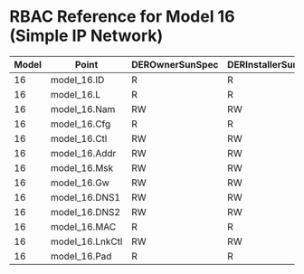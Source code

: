 # RBAC Reference for Model 16 (Simple IP Network)

| Model | Point | DEROwnerSunSpec | DERInstallerSunSpec | DERVendorSunSpec | ServiceProviderSunSpec | GridOperatorSunSpec |
|-------|-------|------------------|---------------------|------------------|------------------------|---------------------|
| 16 | model_16.ID | R | R | R | R | R |
| 16 | model_16.L | R | R | R | R | R |
| 16 | model_16.Nam | RW | RW | RW | RW | RW |
| 16 | model_16.Cfg | R | R | R | R | R |
| 16 | model_16.Ctl | RW | RW | RW | RW | RW |
| 16 | model_16.Addr | RW | RW | RW | RW | RW |
| 16 | model_16.Msk | RW | RW | RW | RW | RW |
| 16 | model_16.Gw | RW | RW | RW | RW | RW |
| 16 | model_16.DNS1 | RW | RW | RW | RW | RW |
| 16 | model_16.DNS2 | RW | RW | RW | RW | RW |
| 16 | model_16.MAC | R | R | R | R | R |
| 16 | model_16.LnkCtl | RW | RW | RW | RW | RW |
| 16 | model_16.Pad | R | R | R | R | R |
